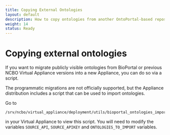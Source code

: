 ```yaml
---
title: Copying External Ontologies
layout: default
description: How to copy ontologies from another OntoPortal-based repository to your repository
weight: 14
status: Ready
---
```


# Copying external ontologies

If you want to migrate publicly visible ontologies 
from BioPortal or previous NCBO Virtual Appliance versions into a new Appliance, 
you can do so via a script.

The programmatic migrations are not officially supported, but 
the Appliance distribution includes a script that can be used to import ontologies.

Go to
```
/srv/ncbo/virtual_appliance/deployment/utils/bioportal_ontologies_import.rb
```
in your Virtual Appliance to view this script. You will need to modify the variables `SOURCE_API`, `SOURCE_APIKEY` and `ONTOLOGIES_TO_IMPORT` variables.